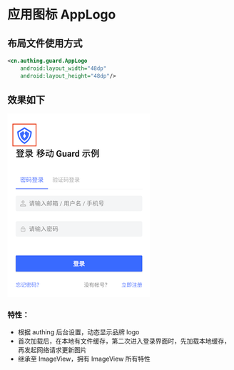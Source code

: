 # 应用图标 AppLogo

## 布局文件使用方式
```xml
<cn.authing.guard.AppLogo
    android:layout_width="48dp"
    android:layout_height="48dp"/>
```

## 效果如下

![](./images/app_logo.png)

### 特性：
* 根据 authing 后台设置，动态显示品牌 logo
* 首次加载后，在本地有文件缓存，第二次进入登录界面时，先加载本地缓存，再发起网络请求更新图片
* 继承至 ImageView，拥有 ImageView 所有特性

<br>
